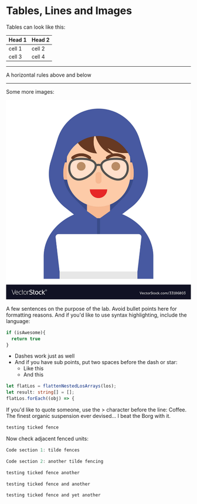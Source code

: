 # Tables, Lines and Images


Tables can look like this:

Head 1 | Head 2
------ | -------
cell 1 | cell 2
cell 3 | cell 4


---

A horizontal rules above and below

---

Some more images:

![](img/01.jpg)

A few sentences on the purpose of the lab. Avoid bullet points here for formatting reasons.
And if you'd like to use syntax highlighting, include the language:

~~~javascript
if (isAwesome){
  return true
}
~~~

- Dashes work just as well
- And if you have sub points, put two spaces before the dash or star:
  - Like this
  - And this

~~~typescript
let flatLos = flattenNestedLosArrays(los);
let result: string[] = [];
flatLos.forEach((obj) => {
~~~
If you'd like to quote someone, use the > character before the line:
Coffee. The finest organic suspension ever devised... I beat the Borg with it.

```javascript
testing ticked fence
```

Now check adjacent fenced units:

~~~javascript
Code section 1: tilde fences
~~~
~~~javascript
Code section 2: another tilde fencing
~~~

```javascript
testing ticked fence another
```
```javascript
testing ticked fence and another
```
```javascript
testing ticked fence and yet another
```

